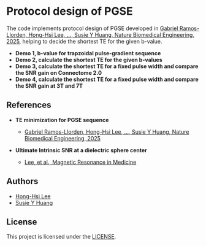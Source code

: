 # Protocol design of PGSE

The code implements protocol design of PGSE developed in [Gabriel Ramos-Llorden, Hong-Hsi Lee, ..., Susie Y Huang, Nature Biomedical Engineering, 2025](), helping to decide the shortest TE for the given b-value.

* **Demo 1, b-value for trapzoidal pulse-gradient sequence**
* **Demo 2, calculate the shortest TE for the given b-values**
* **Demo 3, calculate the shortest TE for a fixed pulse width and compare the SNR gain on Connectome 2.0**
* **Demo 4, calculate the shortest TE for a fixed pulse width and compare the SNR gain at 3T and 7T**

## References
* **TE minimization for PGSE sequence**
  - [Gabriel Ramos-Llorden, Hong-Hsi Lee, ..., Susie Y Huang, Nature Biomedical Engineering, 2025]()

* **Ultimate Intrinsic SNR at a dielectric sphere center**
  - [Lee, et al., Magnetic Resonance in Medicine](https://doi.org/10.1002/mrm.27207)

## Authors
* [Hong-Hsi Lee]()
* [Susie Y Huang]()

## License
This project is licensed under the [LICENSE](https://github.com/Connectome20/protocol_design_PGSE/blob/main/LICENSE).
